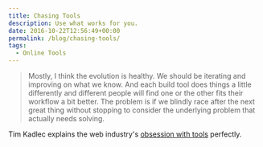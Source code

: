 ```yaml
---
title: Chasing Tools
description: Use what works for you.
date: 2016-10-22T12:56:49+00:00
permalink: /blog/chasing-tools/
tags:
  - Online Tools
---
```


> Mostly, I think the evolution is healthy. We should be iterating and improving on what we know. And each build tool does things a little differently and different people will find one or the other fits their workflow a bit better. The problem is if we blindly race after the next great thing without stopping to consider the underlying problem that actually needs solving.

Tim Kadlec explains the web industry's [obsession with tools](https://timkadlec.com/2016/10/chasing-tools/) perfectly.
